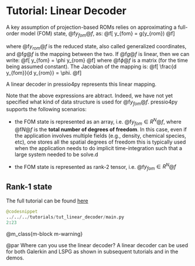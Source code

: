 

# Tutorial: Linear Decoder

A key assumption of projection-based ROMs relies on approximating
a full-order model (FOM) state, @f$y_{fom}@f$, as:
@f[
y_{fom} = g(y_{rom})
@f]

where @f$y_{rom}@f$ is the reduced state, also called
generalized coordinates, and @f$g@f$ is the mapping between the two.
If @f$g@f$ is linear, then we can write:
@f[
y_{fom} = \phi y_{rom}
@f]
where @f$\phi@f$ is a matrix (for the time being assumed constant).
The Jacobian of the mapping is:
@f[
\frac{d y_{fom}}{d y_{rom}} = \phi.
@f]

A linear decoder in pressio4py represents this linear mapping.

Note that the above expressions are abtract. Indeed, we have not yet
specified what kind of data structure is used for @f$y_{fom}@f$.
pressio4py supports the following scenarios:
* the FOM state is represented as an array, i.e. @f$y_{fom} \in R^N@f$, where @f$N@f$ is
the **total number of degrees of freedom**. In this case, even if the application involves multiple fields (e.g., density, chemical species, etc),
one stores all the spatial degrees of freedom this is typically used when the application needs to do implicit time-integration
such that a large system needed to be solve.d

* the FOM state is represented as rank-2 tensor, i.e. @f$y_{fom} \in R^N@f$


## Rank-1 state
The full tutorial can be found [here](https://github.com/Pressio/pressio4py/blob/master/tutorials/tut_linear_decoder/main.py)

```py
@codesnippet
../../../tutorials/tut_linear_decoder/main.py
2:23
```


@m_class{m-block m-warning}

@par Where can you use the linear decoder?
A linear decoder can be used for both Galerkin and LSPG
as shown in subsequent tutorials and in the demos.
